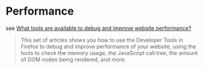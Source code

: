 # Performance

see [What tools are available to debug and improve website performance?](https://developer.mozilla.org/en-US/docs/Tools/Performance)

> This set of articles shows you how to use the Developer Tools in Firefox to debug and improve performance of your website, using the tools to check the memory usage, the JavaScript call tree, the amount of DOM nodes being rendered, and more.

## 